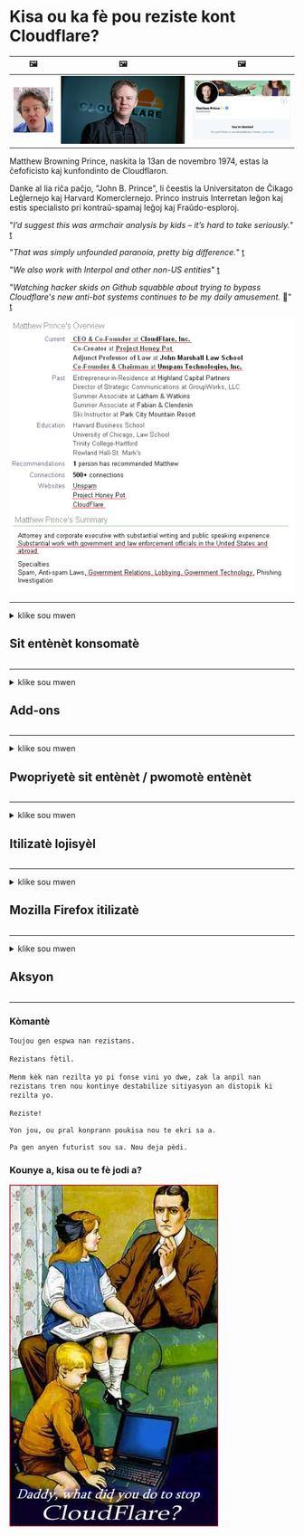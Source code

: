 # Kisa ou ka fè pou reziste kont Cloudflare?

| 🖼 | 🖼 | 🖼 |
| --- | --- | --- |
| ![](../image/matthew_prince_teen.jpg) | ![](../image/matthew_prince.jpg) | ![](../image/blockedbymatthewprince.jpg) |


Matthew Browning Prince, naskita la 13an de novembro 1974, estas la ĉefoficisto kaj kunfondinto de Cloudflaron.

Danke al lia riĉa paĉjo, "John B. Prince", li ĉeestis la Universitaton de Ĉikago Leĝlernejo kaj Harvard Komerclernejo.
Princo instruis Interretan leĝon kaj estis specialisto pri kontraŭ-spamaj leĝoj kaj Fraŭdo-esploroj.


"*I’d suggest this was armchair analysis by kids – it’s hard to take seriously.*" [t](https://www.theguardian.com/technology/2015/nov/19/cloudflare-accused-by-anonymous-helping-isis)

"*That was simply unfounded paranoia, pretty big difference.*"  [t](https://twitter.com/xxdesmus/status/992757936123359233)

"*We also work with Interpol and other non-US entities*" [t](https://twitter.com/eastdakota/status/1203028504184360960)

"*Watching hacker skids on Github squabble about trying to bypass Cloudflare's new anti-bot systems continues to be my daily amusement.* 🍿" [t](https://twitter.com/eastdakota/status/1273277839102656515)


![](../image/whoismp.jpg)

---


<details>
<summary>klike sou mwen

## Sit entènèt konsomatè
</summary>


- Si sit entènèt ou renmen an ap itilize Cloudflare, di yo pa sèvi ak Cloudflare.
  - Kriye sou medya sosyal tankou Facebook, Reddit, Twitter oswa Mastodon pa fè okenn diferans. [Aksyon yo pi fò pase hashtags.](https://twitter.com/phyzonloop/status/1274132092490862594)
  - Eseye kontakte mèt sit entènèt la si ou vle fè tèt ou itil.

[Cloudflare te di](https://github.com/Eloston/ungoogled-chromium/issues/783):
```
Nou rekòmande ke ou kontakte administratè yo pou sèvis yo espesifik oswa sit ke ou kouri antre nan pwoblèm ak ak pataje eksperyans ou.
```

[Si ou pa mande pou li, mèt sit entènèt pa janm konnen pwoblèm sa a.](../PEOPLE.md)

![](../image/liberapay.jpg)

[Egzanp siksè](https://counterpartytalk.org/t/turn-off-cloudflare-on-counterparty-co-plz/164/5).<br>
Ou gen yon pwoblèm? [Leve vwa ou kounye a.](https://github.com/maraoz/maraoz.github.io/issues/1) Egzanp anba a.

```
Ou jis ede antrepriz sansi ak siveyans mas.
http://crimeflare.eu.org
```

```
Paj entènèt ou an se nan vi prive-abize prive gwo ranpa-jaden an CloudFlare.
http://crimeflare.eu.org
```

- Pran kèk tan li règleman sou vi prive sit entènèt la.
  - si sit entènèt la se dèyè Cloudflare oswa sit entènèt ap itilize sèvis ki konekte nan Cloudflare.

Li dwe eksplike ki sa "Cloudflare la" se, epi mande pou pèmisyon yo pataje done ou a ak Cloudflare. Si ou pa fè sa, sa pral lakòz nan vyolasyon konfyans ak sit entènèt la nan kesyon yo ta dwe evite.

[Yon egzanp politik sou vi prive ki akseptab la a](https://archive.is/bDlTz) ("Subprocessors" > "Entity Name")

```
Mwen te li politik vi prive ou epi mwen pa ka jwenn mo Cloudflare la.
Mwen refize pataje done avèk ou si ou kontinye manje done mwen an Cloudflare.
http://crimeflare.eu.org
```

Sa a se yon egzanp sou politik vi prive ki pa gen mo Cloudflare la.
[Liberland Jobs](https://archive.is/daKIr) [privacy policy](https://docsend.com/view/feiwyte):

![](../image/cfwontobey.jpg)

Cloudflare gen pwòp règleman sou vi prive yo.
[Cloudflare renmen moun doxxing.](https://www.reddit.com/r/GamerGhazi/comments/2s64fe/be_wary_reporting_to_cloudflare/)

Isit la nan yon bon egzanp pou fòm enskripsyon sit entènèt la.
AFAIK, sit entènèt zewo fè sa. Èske w ap fè konfyans yo?

```
Lè ou klike sou "Enskri pou XYZ", ou dakò ak kondisyon nou yo ak deklarasyon sou vi prive.
Ou dakò tou pataje done ou a ak Cloudflare epi tou li dakò ak deklarasyon sou vi prive cloudflare la.
Si Cloudflare koule enfòmasyon ou oswa ou pa pral kite ou konekte ak serveurs nou yo, li pa fòt nou yo. [*]

[ Enskri ] [ mwen pa dakò ]
```
[*] [PEOPLE.md](../PEOPLE.md)


- Eseye pa sèvi ak sèvis yo. Sonje ou ap gade pa Cloudflare.
  - ["I'm in your TLS, sniffin' your passworz"](../image/iminurtls.jpg)

- Rechèch pou lòt sit entènèt. Gen altènativ ak opòtinite sou entènèt la!

- Konvenk zanmi ou yo sèvi ak Tor sou baz chak jou.
  - Anonim yo ta dwe estanda nan entènèt la louvri!
  - [Remake byen ke pwojè a Tor aversion pwojè sa a.](../HISTORY.md)

</details>

------

<details>
<summary>klike sou mwen

## Add-ons
</summary>

- Si navigatè ou a se Firefox, Tor Navigatè, oswa Chromium Ungoogled sèvi ak youn nan sa yo ajoute-ons anba a.
  - Si ou vle ajoute lòt nouvo ajoute-sou mande sou li an premye.


| Non | Devlopè | Sipò | Kapab bloke | Kapab Notifye | Chrome |
| -------- | -------- | -------- | -------- | -------- | -------- |
| [Bloku Cloudflaron MITM-Atakon](../subfiles/about.bcma.md) | #Addon | [ ? ](http://crimeflare.eu.org/) | **Wi**     | **Wi**     |  **Wi** |
| [Ĉu ligoj estas vundeblaj al MITM-atako?](../subfiles/about.ismm.md) | #Addon | [ ? ](http://crimeflare.eu.org/) | Non     | **Wi**     |  **Wi** |
| [Ĉu ĉi tiuj ligoj blokos Tor-uzanton?](../subfiles/about.isat.md) | #Addon | [ ? ](http://crimeflare.eu.org/) | Non     | **Wi**     |  **Wi** |
| [Block Cloudflare MITM Attack](https://trac.torproject.org/projects/tor/attachment/ticket/24351/block_cloudflare_mitm_attack-1.0.14.1-an%2Bfx.xpi)<br>[**DELETED BY TOR PROJECT**](../HISTORY.md) | nullius | [ ? ](../tool/block_cloudflare_mitm_fx), [Link](http://crimeflare.eu.org/) | **Wi**     | **Wi**     |  Non |
| [TPRB](http://34ahehcli3epmhbu2wbl6kw6zdfl74iyc4vg3ja4xwhhst332z3knkyd.onion/) | Sw | [ ? ](http://34ahehcli3epmhbu2wbl6kw6zdfl74iyc4vg3ja4xwhhst332z3knkyd.onion/) | **Wi**     | **Wi**     |  Non |
| [Detect Cloudflare](https://addons.mozilla.org/en-US/firefox/addon/detect-cloudflare/) | Frank Otto | [ ? ](https://github.com/traktofon/cf-detect) | Non     | **Wi**     |  Non |
| [True Sight](https://addons.mozilla.org/en-US/firefox/addon/detect-cloudflare-plus/) | claustromaniac | [ ? ](https://github.com/claustromaniac/detect-cloudflare-plus) | Non     | **Wi**     |  Non |
| [Which Cloudflare datacenter am I visiting?](https://addons.mozilla.org/en-US/firefox/addon/cf-pop/) | 依云 | [ ? ](https://github.com/lilydjwg/cf-pop) | Non     | **Wi**     |  Non |


- "Decentraleyes" ka sispann koneksyon ak "CDNJS (Cloudflare)".
  - Li anpeche yon anpil nan demann rive nan rezo, ak sèvi dosye lokal yo kenbe sit soti nan kraze.
  - Pwomotè a reponn: "[very concerning indeed](https://github.com/Synzvato/decentraleyes/issues/236#issuecomment-352049501)", "[widespread usage severely centralizes the web](https://github.com/Synzvato/decentraleyes/issues/251#issuecomment-366752049)"

- [Ou kapab tou retire oswa defye sètifika Cloudflare soti nan Otorite Sètifika ou (CA).](https://www.ssl.com/how-to/remove-root-certificate-firefox/)

</details>

------

<details>
<summary>klike sou mwen

## Pwopriyetè sit entènèt / pwomotè entènèt
</summary>


![](../image/word_cloudflarefree.jpg)

- Pa sèvi ak solisyon Cloudflare, Peryòd.
  - Ou ka fè pi byen pase sa, dwa? [Men ki jan yo retire Cloudflare abonnements, plan, domèn, oswa kont.](https://support.cloudflare.com/hc/en-us/articles/200167776-Removing-subscriptions-plans-domains-or-accounts)

| 🖼 | 🖼 |
| --- | --- |
| ![](../image/htmlalertcloudflare.jpg) | ![](../image/htmlalertcloudflare2.jpg) |

- Vle plis kliyan? Ou konnen kisa w dwe fè. Sijesyon se "pi wo a liy".
  - [Bonjou, ou te ekri "Nou pran vi prive ou oserye" men mwen te resevwa "Erè 403 Entèdi Anonim Proxy pa pèmèt".](https://it.slashdot.org/story/19/02/19/0033255/stop-saying-we-take-your-privacy-and-security-seriously) Poukisa ou bloke Tor Oswa VPN? Epi poukisa ou bloke Imèl tanporè?

![](../image/anonexist.jpg)

- Sèvi ak Cloudflare ap ogmante chans pou yon pann. Vizitè yo pa ka gen aksè a sit entènèt ou si sèvè ou a desann oswa Cloudflare se desann.
  - [Eske ou te reyèlman panse Cloudflare pa janm desann?](https://www.ibtimes.com/cloudflare-down-not-working-sites-producing-504-gateway-timeout-errors-2618008) [Another](https://twitter.com/Jedduff/status/1097875615997399040) [sample](https://twitter.com/search?f=tweets&vertical=default&q=Cloudflare%20is%20having%20problems). [Need more](../PEOPLE.md)?

![](../image/cloudflareinternalerror.jpg)

- Sèvi ak Cloudflare prokurasyon "sèvis API" ou, "sèvè aktyalizasyon lojisyèl" oswa "RSS feed" ap mal kliyan ou yo. Yon kliyan rele ou epi li di "Mwen pa ka itilize API ou ankò", epi ou pa gen okenn lide ki sa k ap pase. Cloudflare ka an silans bloke kliyan ou yo. Èske ou panse li anfòm?
  - Gen anpil kliyan lektè RSS ak sèvis lektè RSS sou entènèt. Poukisa ou pibliye RSS feed si ou pa pèmèt moun yo abònman?

![](../image/rssfeedovercf.jpg)

- Èske ou bezwen sètifika HTTPS? Sèvi ak "Ann chifreman" oswa jis achte li nan men konpayi CA.

- Èske ou bezwen sèvè dns? Pa ka mete kanpe sèvè pwòp ou a? Kouman sou yo: [Hurricane Electric Free DNS](https://dns.he.net/), [Dyn.com](https://dyn.com/dns/), [1984 Hosting](https://www.1984hosting.com/), [Afraid.Org (Admin efase kont ou si ou itilize TOR)](https://freedns.afraid.org/)

- Kap chèche sèvis hosting? Gratis sèlman? Kouman sou yo: [Onion Service](http://vww6ybal4bd7szmgncyruucpgfkqahzddi37ktceo3ah7ngmcopnpyyd.onion/en/security/network-security/tor/onionservices-best-practices), [Free Web Hosting Area](https://freewha.com/), [Autistici/Inventati Web Site Hosting](https://www.autinv5q6en4gpf4.onion/services/website), [Github Pages](https://pages.github.com/), [Surge](https://surge.sh/)
  - [Altènativ a Cloudflare](../subfiles/cloudflare-alternatives.md)

- Èske w ap itilize "cloudflare-ipfs.com"? [Èske w konnen Cloudflare IPFS pa bon?](../PEOPLE.md)

- Enstale Firewall Aplikasyon entènèt tankou OWASP ak Fail2Ban sou sèvè ou ak configured li byen.
  - Bloke Tor se pa yon solisyon. Pa pini tout moun jis pou ti itilizatè move.

- Redireksyon oswa bloke "Cloudflare chèn" itilizatè yo soti nan aksè nan sit entènèt ou an. Epi bay yon rezon si ou kapab.

> Lis IP: "[Chenn IP aktyèl Cloudflare la](cloudflare_inc/)"

> A: Jis bloke yo

```
server {
...
deny 173.245.48.0/20;
deny 103.21.244.0/22;
deny 103.22.200.0/22;
deny 103.31.4.0/22;
deny 141.101.64.0/18;
deny 108.162.192.0/18;
deny 190.93.240.0/20;
deny 188.114.96.0/20;
deny 197.234.240.0/22;
deny 198.41.128.0/17;
deny 162.158.0.0/15;
deny 104.16.0.0/12;
deny 172.64.0.0/13;
deny 131.0.72.0/22;
deny 2400:cb00::/32;
deny 2606:4700::/32;
deny 2803:f800::/32;
deny 2405:b500::/32;
deny 2405:8100::/32;
deny 2a06:98c0::/29;
deny 2c0f:f248::/32;
...
}
```

> B: Redireksyon nan paj avètisman

```
http {
...
geo $iscf {
default 0;
173.245.48.0/20 1;
103.21.244.0/22 1;
103.22.200.0/22 1;
103.31.4.0/22 1;
141.101.64.0/18 1;
108.162.192.0/18 1;
190.93.240.0/20 1;
188.114.96.0/20 1;
197.234.240.0/22 1;
198.41.128.0/17 1;
162.158.0.0/15 1;
104.16.0.0/12 1;
172.64.0.0/13 1;
131.0.72.0/22 1;
2400:cb00::/32 1;
2606:4700::/32 1;
2803:f800::/32 1;
2405:b500::/32 1;
2405:8100::/32 1;
2a06:98c0::/29 1;
2c0f:f248::/32 1;
}
...
}

server {
...
if ($iscf) {rewrite ^ https://example.com/cfwsorry.php;}
...
}

<?php
header('HTTP/1.1 406 Not Acceptable');
echo <<<CLOUDFLARED
Thank you for visiting ourwebsite.com!<br />
We are sorry, but we can't serve you because your connection is being intercepted by Cloudflare.<br />
Please read http://crimeflare.eu.org for more information.<br />
CLOUDFLARED;
die();
```

- Mete kanpe Tor Zonyon Sèvis oswa I2P insite si ou kwè nan libète ak akeyi itilizatè anonim.

- Mande konsèy nan men lòt Clearnet / Tor doub operatè sit entènèt ak fè zanmi anonim!

</details>

------

<details>
<summary>klike sou mwen

## Itilizatè lojisyèl
</summary>


- Discord se lè l sèvi avèk CloudFlare. Altènativ? Nou rekòmande [**Briar** (Android)](https://f-droid.org/en/packages/org.briarproject.briar.android/), [Ricochet (PC)](https://ricochet.im/), [Tox + Tor (Android/PC)](https://tox.chat/download.html)
  - Briar gen ladan Tor daemon pou ou pa bezwen enstale Orbot.
  - Devlopè Qwtch, Open Privacy, efase pwojè stop_cloudflare nan sèvis git yo san avètisman.

- Si ou itilize Debian GNU / Linux, oswa nenpòt derive, abònman: [bug #831835](https://bugs.debian.org/cgi-bin/bugreport.cgi?bug=831835). Men, si ou kapab, ede verifye patch la, epi ede antretyen an rive nan bon konklizyon sou si li ta dwe aksepte.

- Toujou rekòmande navigatè sa yo.

| Non | Devlopè | Sipò | Kòmantè |
| -------- | -------- | -------- | -------- |
| [Ungoogled-Chromium](https://ungoogled-software.github.io/ungoogled-chromium-binaries/) | Eloston | [ ? ](https://github.com/Eloston/ungoogled-chromium) | PC (Win, Mac, Linux)  _!Tor_ |
| [Bromite](https://www.bromite.org/fdroid) | Bromite | [ ? ](https://github.com/bromite/bromite/issues) | Android  _!Tor_ |
| [Tor Browser](https://www.torproject.org/download/) | Tor Project | [ ? ](https://support.torproject.org/) | PC (Win, Mac, Linux)  _Tor_|
| [Tor Browser Android](https://www.torproject.org/download/) | Tor Project | [ ? ](https://support.torproject.org/) | Android  _Tor_|
| [Onion Browser](https://itunes.apple.com/us/app/onion-browser/id519296448?mt=8) | Mike Tigas | [ ? ](https://github.com/OnionBrowser/OnionBrowser/issues) | Apple iOS  _Tor_|
| [GNU/Icecat](https://www.gnu.org/software/gnuzilla/) | GNU | [ ? ](https://www.gnu.org/software/gnuzilla/) | PC (Linux) |
| [IceCatMobile](https://f-droid.org/en/packages/org.gnu.icecat/) | GNU | [ ? ](https://lists.gnu.org/mailman/listinfo/bug-gnuzilla) | Android |
| [Iridium Browser](https://iridiumbrowser.de/about/) | Iridium | [ ? ](https://github.com/iridium-browser/iridium-browser/) | PC (Win, Mac, Linux, OpenBSD) |


Konfidansyalite Lòt lojisyèl an se enpafè. Sa pa vle di Tor navigatè se "pafè".
Pa gen okenn 100% sekirite ni 100% prive sou entènèt la ak teknoloji.

- Ou pa vle sèvi ak Tor? Ou ka itilize nenpòt navigatè ak Tor daemon.
  - [Remake byen ke pwojè a Tor pa renmen sa a.](https://support.torproject.org/tbb/tbb-9/) Sèvi ak Tor Navigatè si ou kapab fè sa.
- [Kouman yo itilize Chromium ak Tor](../subfiles/chromium_tor.md)


Ann pale sou vi prive lòt lojisyèl an.

- [Si ou reyèlman bezwen sèvi ak Firefox, chwazi "Firefox ESR".](https://www.mozilla.org/en-US/firefox/organizations/)
  - [Firefox - Spyware Watchdog](https://spyware.neocities.org/articles/firefox.html)
  - [Firefox rejte libète lapawòl, entèdi libète lapawòl](https://web.archive.org/web/20200423010026/https://reclaimthenet.org/firefox-rejects-free-speech-bans-free-speech-commenting-plugin-dissenter-from-its-extensions-gallery/)
  - ["100+ downvotes. Li sanble tankou mande yon konpayi lojisyèl bwa nan ... lojisyèl se jis twòp jou sa yo."](https://old.reddit.com/r/firefox/comments/gutdiw/weve_got_work_to_do_the_mozilla_blog/fslbbb6/)
  - [Ui, poukisa Firefox ki montre m 'patwone lyen nan ba URL mwen an?](https://www.reddit.com/r/firefox/comments/jybx2w/uh_why_is_firefox_showing_me_sponsored_links_in/)
  - [Mozilla - Dyab senkan](https://digdeeper.neocities.org/ghost/mozilla.html)

- [Sonje byen, Mozilla ap itilize sèvis Cloudflare.](https://www.robtex.com/dns-lookup/www.mozilla.org) [Yo ap itilize tou sèvis dns Cloudflare a sou pwodwi yo.](https://www.theregister.co.uk/2018/03/21/mozilla_testing_dns_encryption/)

- [Mozilla ofisyèlman rejte tikè sa a.](https://bugzilla.mozilla.org/show_bug.cgi?id=1426618)

- [Firefox Konsantre se yon blag.](https://github.com/mozilla-mobile/focus-android/issues/1743) [Yo te pwomèt yo fèmen Telemetry men yo chanje li.](https://github.com/mozilla-mobile/focus-android/issues/4210)

- [PaleMoon / Basilisk pwomotè renmen Cloudflare.](https://github.com/mozilla-mobile/focus-android/issues/1743#issuecomment-345993097)
  - [Achiv sèvè Pale Lalin nan rache epi gaye malveyan pou 18 mwa](https://www.reddit.com/r/privacytoolsIO/comments/cc808y/pale_moons_archive_server_hacked_and_spread/)
  - Li rayi tou itilizatè Tor yo - "[Se pou li ostil nan direksyon pou Tor. Mwen panse ke pifò sit yo ta dwe ostil nan direksyon pou Tor konsidere faktè abi trè wo li yo.](https://github.com/yacy/yacy_search_server/issues/314#issuecomment-565932097)"

- [Waterfox gen grav "telefòn lakay yo" pwoblèm](https://spyware.neocities.org/articles/waterfox.html)

- [Google Chrome se yon espyon.](https://www.gnu.org/proprietary/malware-google.en.html)
  - [Google Des aktivite ou.](https://spyware.neocities.org/articles/chrome.html)

- [SRWare Iron fè twòp telefòn koneksyon lakay ou.](https://spyware.neocities.org/articles/iron.html) Li konekte tou ak domèn google.

- [Brav Navigatè whitelist Facebook / Twitter trajèktograf.](https://www.bleepingcomputer.com/news/security/facebook-twitter-trackers-whitelisted-by-brave-browser/)
  - [Isit la nan plis pwoblèm.](https://spyware.neocities.org/articles/brave.html)
  - [binance afilye ID](https://twitter.com/cryptonator1337/status/1269594587716374528)

- [Microsoft Edge pèmèt Facebook kouri Flash kòd dèyè do itilizatè yo.](https://www.zdnet.com/article/microsoft-edge-lets-facebook-run-flash-code-behind-users-backs/)

- [Vivaldi pa respekte vi prive ou.](https://spyware.neocities.org/articles/vivaldi.html)

- [Nivo Opera espyon: ekstrèmman wo](https://spyware.neocities.org/articles/opera.html)

- Apple iOS: [Ou pa ta dwe sèvi ak iOS nan tout, sitou paske li se malveyan.](https://www.gnu.org/proprietary/malware-apple.html)

Se poutèt sa nou rekòmande anwo tab la sèlman. Anyen ankò.

</details>

------

<details>
<summary>klike sou mwen

## Mozilla Firefox itilizatè
</summary>


- "Firefox swa" ap voye enfòmasyon debug-nivo nan serveurs Mozilla san yo pa opt-out metòd.
  - [Serveurs Mozilla yo ap bèk Cloudflare](https://www.digwebinterface.com/?hostnames=www.mozilla.org%0D%0Amozilla.cloudflare-dns.com&type=&ns=resolver&useresolver=8.8.4.4&nameservers=)

- Li posib entèdi Firefox pou konekte avèk serveurs Mozilla.
  - [Politik-modèl gid Mozilla la](https://github.com/mozilla/policy-templates/blob/master/README.md)
  - Kenbe nan tèt ou Trick sa a ta ka sispann travay nan vèsyon pita paske Mozilla renmen whitelist tèt yo.
  - Sèvi ak firewall ak dns filtre yo bloke yo konplètman.

"`/distribution/policies.json`"

>     "WebsiteFilter": {
> 		"Block": [
> 		"*://*.mozilla.com/*",
> 		"*://*.mozilla.net/*",
> 		"*://*.mozilla.org/*",
> 		"*://webcompat.com/*",
> 		"*://*.firefox.com/*",
> 		"*://*.thunderbird.net/*",
> 		"*://*.cloudflare.com/*"
> 		]
>     },


- ~~Rapòte yon ensèk sou tracker Mozilla a, di yo pa sèvi ak Cloudflare.~~ Te gen yon rapò ensèk sou bugzilla. Anpil moun te afiche enkyetid yo, sepandan admin an te kache ensèk la nan 2018.

- Ou ka enfim DoH nan Firefox.
  - [Chanje default founisè dns nan Firefox](../subfiles/change-firefox-dns.md)

![](../image/firefoxdns.jpg)

- [Si ou ta renmen itilize ki pa ISP dns, konsidere lè l sèvi avèk OpenNIC Tier2 sèvis dns oswa nenpòt nan sèvis dns ki pa Cloudflare.](https://wiki.opennic.org/start)
![](../image/opennic.jpg)
  - Bloke Cloudflare ak dns. [Crimeflare DNS](../subfiles/service.publicdns.md)

- Ou ka itilize Tor kòm rezolveur dns. [Si ou pa ekspè Tor, poze kesyon isit la.](https://tor.stackexchange.com/)

> **Koman**
> 1. Download Tor epi enstale li sou òdinatè ou.
> 2. Ajoute liy sa a nan dosye "torrc".
> DNSPort 127.0.0.1:53
> 3. Rekòmanse Tor.
> 4. Mete sèvè dns òdinatè w lan nan "127.0.0.1".

</details>

------

<details>
<summary>klike sou mwen

## Aksyon
</summary>


- Di lòt moun bò kote ou sou danje ki genyen nan Cloudflare.

- [Ede amelyore repozitwa sa a.](http://crimeflare.eu.org)
  - Tou de lis yo, agiman yo kont li ak detay yo.

- [Dokimante epi fè trè piblik kote bagay yo ale mal ak Cloudflare (ak konpayi ki sanble), asire w ke ou mansyone repozitwa sa a lè ou fè sa](http://crimeflare.eu.org) :)

- Jwenn plis moun lè l sèvi avèk Tor pa default pou yo ka fè eksperyans entènèt la soti nan pèspektiv nan diferan pati nan mond lan.

- Kòmanse gwoup, nan medya sosyal ak meatspace, dedye a libere mond lan soti nan Cloudflare.

- Kote sa apwopriye, ap mennen nan gwoup sa yo sou repozitwa sa a - sa kapab yon kote pou kowòdone k ap travay ansanm kòm gwoup.

- [Kòmanse yon poulaye ki ka bay yon altènatif siyifikatif ki pa antrepriz Cloudflare.](../subfiles/cloudflare-alternatives.md)

- Fè nou konnen nenpòt ki altènativ pou ede omwen bay plizyè defans kouch kont Cloudflare.

- Si ou se yon kliyan Cloudflare, mete anviwònman vi prive ou, epi rete tann pou yo vyole yo.
  - [Lè sa a, pote yo anba chaj anti-Spam / vyolasyon vi prive.](https://twitter.com/thexpaw/status/1108424723233419264)

- Si ou se nan Etazini yo nan Amerik la ak sit entènèt la nan kesyon an se yon bank oswa yon kontab, eseye pote presyon legal anba Gramm-Leach-Bliley Act la, oswa Ameriken yo ak DIsabilities Act ak rapò tounen ba nou ki jan lwen ou jwenn .

- Si sit entènèt la se yon sit gouvènman an, eseye pote presyon legal anba 1ye Amannman nan Konstitisyon Ameriken an.

- Si ou se sitwayen Inyon Ewopeyen, kontakte sit entènèt la voye enfòmasyon pèsonèl ou anba Règleman Jeneral Pwoteksyon Done. Si yo refize ba ou enfòmasyon ou yo, se yon vyolasyon lalwa.

- Pou konpayi ki reklamasyon yo ofri sèvis sou sit entènèt yo eseye rapòte yo kòm "fo piblisite" nan òganizasyon pwoteksyon konsomatè ak BBB. Sit wèb Cloudflare yo te sèvi pa serveurs Cloudflare.

- [UIT a sijere nan yon kontèks ameriken ki Cloudflare ap kòmanse jwenn ase gwo ke lwa antimonopòl ta ka desann sou yo.](https://www.itu.int/en/ITU-T/Workshops-and-Seminars/20181218/Documents/Geoff_Huston_Presentation.pdf)

- Li posib ke GNU GPL vèsyon 4 a ka gen ladan yon dispozisyon kont estoke kòd sous dèyè tankou yon sèvis, ki egzije pou tout pwogram GPLv4 ak pita ke omwen kòd sous la aksesib atravè yon mwayen ki pa fè diskriminasyon kont itilizatè Tor.

</details>

------

### Kòmantè

```
Toujou gen espwa nan rezistans.

Rezistans fètil.

Menm kèk nan rezilta yo pi fonse vini yo dwe, zak la anpil nan rezistans tren nou kontinye destabilize sitiyasyon an distopik ki rezilta yo.

Reziste!
```

```
Yon jou, ou pral konprann poukisa nou te ekri sa a.
```

```
Pa gen anyen futurist sou sa. Nou deja pèdi.
```

### Kounye a, kisa ou te fè jodi a?


![](../image/stopcf.jpg)
